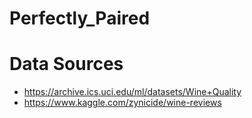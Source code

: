 # Perfectly_Paired






# Data Sources
- https://archive.ics.uci.edu/ml/datasets/Wine+Quality
- https://www.kaggle.com/zynicide/wine-reviews
